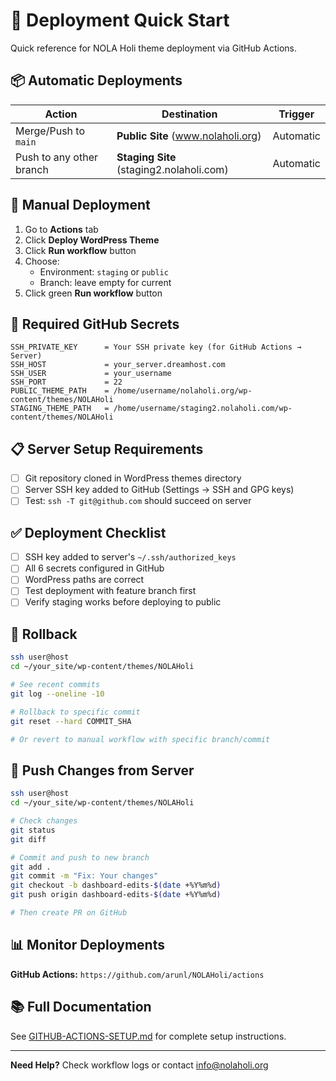 # 🚀 Deployment Quick Start

Quick reference for NOLA Holi theme deployment via GitHub Actions.

## 📦 Automatic Deployments

| Action | Destination | Trigger |
|--------|-------------|---------|
| Merge/Push to `main` | **Public Site** (www.nolaholi.org) | Automatic |
| Push to any other branch | **Staging Site** (staging2.nolaholi.com) | Automatic |

## 🎯 Manual Deployment

1. Go to **Actions** tab
2. Click **Deploy WordPress Theme**
3. Click **Run workflow** button
4. Choose:
   - Environment: `staging` or `public`
   - Branch: leave empty for current
5. Click green **Run workflow** button

## 🔑 Required GitHub Secrets

```
SSH_PRIVATE_KEY      = Your SSH private key (for GitHub Actions → Server)
SSH_HOST             = your_server.dreamhost.com
SSH_USER             = your_username
SSH_PORT             = 22
PUBLIC_THEME_PATH    = /home/username/nolaholi.org/wp-content/themes/NOLAHoli
STAGING_THEME_PATH   = /home/username/staging2.nolaholi.com/wp-content/themes/NOLAHoli
```

## 📋 Server Setup Requirements

- [ ] Git repository cloned in WordPress themes directory
- [ ] Server SSH key added to GitHub (Settings → SSH and GPG keys)
- [ ] Test: `ssh -T git@github.com` should succeed on server

## ✅ Deployment Checklist

- [ ] SSH key added to server's `~/.ssh/authorized_keys`
- [ ] All 6 secrets configured in GitHub
- [ ] WordPress paths are correct
- [ ] Test deployment with feature branch first
- [ ] Verify staging works before deploying to public

## 🔄 Rollback

```bash
ssh user@host
cd ~/your_site/wp-content/themes/NOLAHoli

# See recent commits
git log --oneline -10

# Rollback to specific commit
git reset --hard COMMIT_SHA

# Or revert to manual workflow with specific branch/commit
```

## 🔀 Push Changes from Server

```bash
ssh user@host
cd ~/your_site/wp-content/themes/NOLAHoli

# Check changes
git status
git diff

# Commit and push to new branch
git add .
git commit -m "Fix: Your changes"
git checkout -b dashboard-edits-$(date +%Y%m%d)
git push origin dashboard-edits-$(date +%Y%m%d)

# Then create PR on GitHub
```

## 📊 Monitor Deployments

**GitHub Actions:** `https://github.com/arunl/NOLAHoli/actions`

## 📚 Full Documentation

See [GITHUB-ACTIONS-SETUP.md](../GITHUB-ACTIONS-SETUP.md) for complete setup instructions.

---

**Need Help?** Check workflow logs or contact info@nolaholi.org

